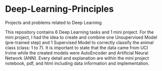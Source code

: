 # Deep-Learning-Principles
Projects and problems related to Deep Learning

This repository contains 6 Deep Learning tasks and 1 mini project. For the mini project, I had the idea to create and combine one Unsupervised Model (pre-trained step) and 1 Supervised Model to correctly classify the animal class (class: 1 to 7). It is important to state that the data came from UCI Irvine while the created models were AutoEncoder and Artificial Neural Network (ANN). Every detail and explanation are within the mini project notebook, pdf, and html including data information and implementation.
